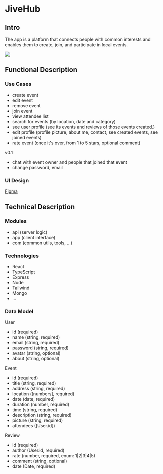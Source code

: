 # JiveHub

## Intro

The app is a platform that connects people with common interests and enables them to create, join, and participate in local events.

![](https://media.giphy.com/media/v1.Y2lkPTc5MGI3NjExMnlucHU2ZDJweDZpM2RnN21jMmE4YWgxbGp1OGt0cnJqYW9uc25qdSZlcD12MV9naWZzX3NlYXJjaCZjdD1n/5L57f5fI3f2716NaJ3/giphy.gif)

## Functional Description

### Use Cases

- create event
- edit event
- remove event
- join event 
- view attendee list
- search for events (by location, date and category)
- see user profile (see its events and reviews of those events created.)
- edit profile (profile picture, about me, contact, see created events, see joined events)
- rate event (once it's over, from 1 to 5 stars, optional comment)


v0.1
- chat with event owner and people that joined that event
- change password, email


### UI Design

[Figma](https://www.figma.com/file/XTR8uUQ17vydGpiclzZRFf/Clase?type=design&node-id=83-106&mode=design&t=VdjzqsMXVZJ0SaqV-0)

## Technical Description

### Modules

- api (server logic)
- app (client interface)
- com (common utils, tools, ...)

### Technologies

- React
- TypeScript
- Express
- Node
- Tailwind
- Mongo
- ...

### Data Model

User
- id (required)
- name (string, required)
- email (string, required)
- password (string, required)
- avatar (string, optional)
- about (string, optional)

Event
- id (required)
- title (string, required)
- address (string, required)
- location ([numbers], required)
- date (date, required)
- duration (number, required)
- time (string, required)
- description (string, required)
- picture (string, required)
- attendees ([User.id])

Review
- id (required)
- author (User.id, required)
- rate (number, required, enum: 1|2|3|4|5)
- comment (string, optional)
- date (Date, required)
